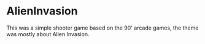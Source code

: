 # AlienInvasion
This was a simple shooter game based on the 90' arcade games, the theme was mostly about Alien Invasion.
